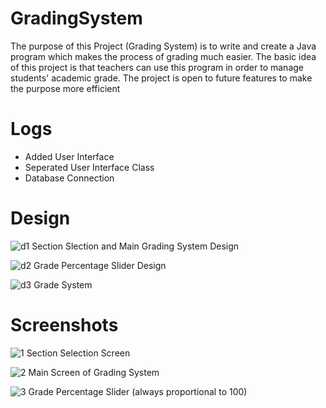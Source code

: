 # GradingSystem
The purpose of this Project (Grading System) is to write and create a Java program which makes the process of grading much easier. 
The basic idea of this project is that teachers can use this program in order to manage students' academic grade. 
The project is open to future features to make the purpose more efficient

# Logs
 * Added User Interface
 * Seperated User Interface Class
 * Database Connection

# Design
![d1](https://user-images.githubusercontent.com/66121532/112418319-33309500-8d64-11eb-8efe-90c3fd4f4059.png)
Section Slection and Main Grading System Design

![d2](https://user-images.githubusercontent.com/66121532/112418322-3461c200-8d64-11eb-8946-07a1d885489d.png)
Grade Percentage Slider Design

![d3](https://user-images.githubusercontent.com/66121532/112418325-34fa5880-8d64-11eb-980f-1c74f8e916b2.png)
Grade System

# Screenshots
![1](https://user-images.githubusercontent.com/66121532/112416191-28740100-8d60-11eb-8269-49ccc23a156f.png)
Section Selection Screen 

![2](https://user-images.githubusercontent.com/66121532/112416281-56594580-8d60-11eb-95fc-45dc6a569a42.png)
Main Screen of Grading System 

![3](https://user-images.githubusercontent.com/66121532/112416284-578a7280-8d60-11eb-9b45-421e66c2be78.png)
Grade Percentage Slider (always proportional to 100) 
